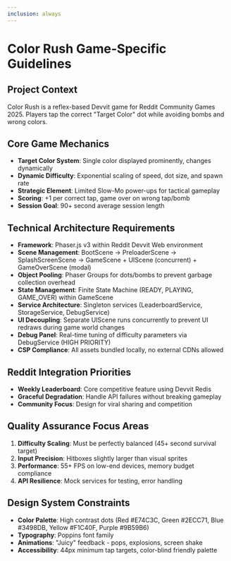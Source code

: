 ```yaml
---
inclusion: always
---
```


# Color Rush Game-Specific Guidelines

## Project Context

Color Rush is a reflex-based Devvit game for Reddit Community Games 2025. Players tap the correct "Target Color" dot while avoiding bombs and wrong colors.

## Core Game Mechanics

- **Target Color System**: Single color displayed prominently, changes dynamically
- **Dynamic Difficulty**: Exponential scaling of speed, dot size, and spawn rate
- **Strategic Element**: Limited Slow-Mo power-ups for tactical gameplay
- **Scoring**: +1 per correct tap, game over on wrong tap/bomb
- **Session Goal**: 90+ second average session length

## Technical Architecture Requirements

- **Framework**: Phaser.js v3 within Reddit Devvit Web environment
- **Scene Management**: BootScene → PreloaderScene → SplashScreenScene → GameScene + UIScene (concurrent) + GameOverScene (modal)
- **Object Pooling**: Phaser Groups for dots/bombs to prevent garbage collection overhead
- **State Management**: Finite State Machine (READY, PLAYING, GAME_OVER) within GameScene
- **Service Architecture**: Singleton services (LeaderboardService, StorageService, DebugService)
- **UI Decoupling**: Separate UIScene runs concurrently to prevent UI redraws during game world changes
- **Debug Panel**: Real-time tuning of difficulty parameters via DebugService (HIGH PRIORITY)
- **CSP Compliance**: All assets bundled locally, no external CDNs allowed

## Reddit Integration Priorities

- **Weekly Leaderboard**: Core competitive feature using Devvit Redis
- **Graceful Degradation**: Handle API failures without breaking gameplay
- **Community Focus**: Design for viral sharing and competition

## Quality Assurance Focus Areas

1. **Difficulty Scaling**: Must be perfectly balanced (45+ second survival target)
2. **Input Precision**: Hitboxes slightly larger than visual sprites
3. **Performance**: 55+ FPS on low-end devices, memory budget compliance
4. **API Resilience**: Mock services for testing, error handling

## Design System Constraints

- **Color Palette**: High contrast dots (Red #E74C3C, Green #2ECC71, Blue #3498DB, Yellow #F1C40F, Purple #9B59B6)
- **Typography**: Poppins font family
- **Animations**: "Juicy" feedback - pops, explosions, screen shake
- **Accessibility**: 44px minimum tap targets, color-blind friendly palette
